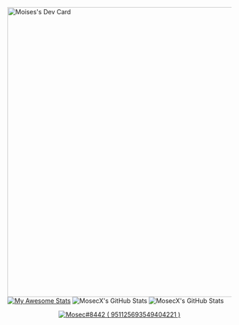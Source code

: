 <a href="https://app.daily.dev/mosecx"><img src="https://api.daily.dev/devcards/v2/mEuXoQJq4FmQLRJch4ceX.png?type=wide&r=271" width="652" alt="Moises's Dev Card"/></a>
[![My Awesome Stats](https://awesome-github-stats.azurewebsites.net/user-stats/MosecX?cardType=github&theme=blue-green&preferLogin=true&Border=0DDD84)](https://git.io/awesome-stats-card)
<img src="https://github-readme-streak-stats.herokuapp.com/?user=MosecX&theme=dark&hide_border=true" alt="MosecX's GitHub Stats" />
<img src="https://github-readme-stats.vercel.app/api/top-langs/?username=MosecX&theme=dark&show_icons=true&hide_border=true&layout=compact" alt="MosecX's GitHub Stats" />
<p align="center">
  <a href="https://discord.com/users/951125693549404221">
     <img src="https://discord.c99.nl/widget/theme-2/951125693549404221.png" alt="Mosec#8442 ( 951125693549404221 )"/>
       </a>
</p>
